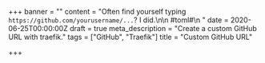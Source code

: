 +++
banner = ""
content = "Often find yourself typing `https://github.com/yourusername/...`? I did.\n\n    #toml#\n    "
date = 2020-06-25T00:00:00Z
draft = true
meta_description = "Create a custom GitHub URL with traefik."
tags = ["GitHub", "Traefik"]
title = "Custom GitHub URL"

+++
